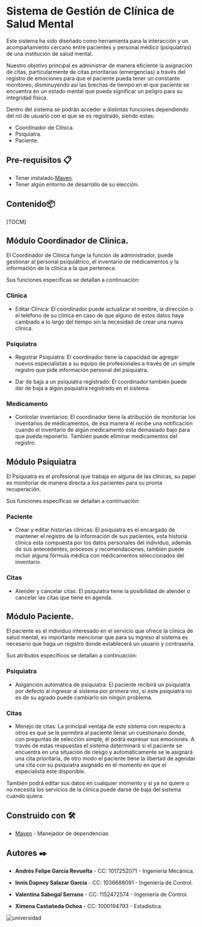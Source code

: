 # Sistema de Gestión de Clínica de Salud Mental

Este sistema ha sido diseñado como herramienta para la interacción y un acompañamiento cercano entre pacientes y personal médico (psiquiatras) de una institución de salud mental.

Nuestro objetivo principal es administrar de manera eficiente la asignación de citas, particularmente de citas prioritarias (emergencias) a través del registro de emociones para que el paciente pueda tener un constante monitoreo, disminuyendo así las brechas de tiempo en el que paciente se encuentra en un estado mental que pueda significar un peligro para su integridad física.

Dentro del sistema se podrán acceder a distintas funciones dependiendo del rol de usuario con el que se es registrado, siendo estas:

-  Coordinador de Clínica.
-  Psiquiatra.
-  Paciente.

## Pre-requisitos 📋
- Tener instalado  [Maven](https://maven.apache.org/ "Maven").
- Tener algún entorno de desarrollo de su elección.

## Contenido📦
[TOCM]
## Módulo Coordinador de Clínica.

El Coordinador de Clínica funge la función de administrador, puede gestionar al personal psiquiátrico, el inventario de médicamentos y la información de la clínica a la que pertenece.

Sus funciones especificas se detallan a continuación:

### Clínica

- Editar Clínica: El coordinador puede actualizar el nombre, la dirección o el teléfono de su clínica en caso de que alguno de estos datos haya cambiado a lo largo del tiempo sin la necesidad de crear una nueva clínica.

### Psiquiatra

- Registrar Psiquiatra: El coordinador tiene la capacidad de agregar nuevos especialistas a su equipo de profesionales a través de un simple registro que pide información personal del psiquiatra.

- Dar de baja a un psiquiatra registrado: El coordinador también puede dar de baja a algún psquiatra registrado en el sistema.

### Medicamento

- Controlar inventarios: El coordinador tiene la atribución de monitoriar los inventarios de médicamentos, de esa manera él recibe una notificación cuando el inventario de algún medicamento esta demasiado bajo para que pueda reponerlo. También puede eliminar medicamentos del registro.

## Módulo Psiquiatra
El Psiquiatra es el profesional que trabaja en alguna de las clínicas, su papel es monitoriar de manera directa a los pacientes para su pronta recuperación.

Sus funciones especificas se detallan a continuación:

### Paciente

- Crear y editar historias clínicas:  El psiquiatra es el encargado de mantener el registro de la información de sus pacientes, esta historia clínica esta compuesta por los datos personales del individuo, además de sus antecedentes, procesos y recomendaciones, también puede incluir alguna fórmula médica con médicamentos seleccionados del inventario.

### Citas
- Atender y cancelar citas: El psiquiatra tiene la posibilidad de atender o cancelar las citas que tiene en agenda.

## Módulo Paciente.
El paciente es el individuo interesado en el servicio que ofrece la clínica de salud mental, es importante mencionar que para su ingreso al  sistema es necesario que haga un registro donde establecerá un usuario y contraseña.

Sus atributos especificos se detallan a continuación:
### Psiquiatra
- Asiganción automática de psiquiatra: El paciente recibirá un psiquiatra por defecto al ingresar al sistema por primera vez, si este psiquiatra no es de su agrado puede cambiarlo sin ningún problema.

### Citas
- Menejo de citas: La principal ventaja de este sistema con respecto a otros es que se le permitirá al paciente llenar un cuestionario donde, con preguntas de selección simple, él podrá expresar sus emociones. A través de estas respuestas el sistema determinará si el paciente se encuentra en una situación de riesgo y automáticamente se le asignará una cita prioritaria, de otro modo el paciente tiene la libertad de agendar una cita con su psiquiatra asignado en el momento en que el especialista este disponible.

También podrá editar sus datos en cualquier momento y si ya no quiere o no necesita los servicios de la clínica puede darse de baja del sistema cuando quiera.
## Construido con 🛠️
- [Maven](https://maven.apache.org/ "Maven") - Manejador de dependencias

## Autores ✒️
- **Andrés Felipe García Revuelta** - CC: 1017252071 - Ingeniería Mecánica.

- **Innis Dapney Salazar García** - CC: 1036688091 - Ingeniería de Control.

- **Valentina Sabogal Serrano** - CC: 1152472574 - Ingeniería de Control.

- **Ximena Castañeda Ochoa** - CC: 1000194793 - Estadística.

![universidad](https://lh3.googleusercontent.com/proxy/4KQpGxwaSGYx-E1ARlvhvlbPCtSox_xyJJseTW86RM3ZwMMbIfVFXQodubjlD4-y3ZYuftDkmXm93ad3bqmNJb9jxlAu8qYfY2s79H0s4XfaDfAsDVsUFpiA82KALt7eeVbf7HersWymS7rWHVYA0CuwhoqBV_O0PHBoUCRN0H7WWqmE4f4MRWaz5ocO "universidad")
